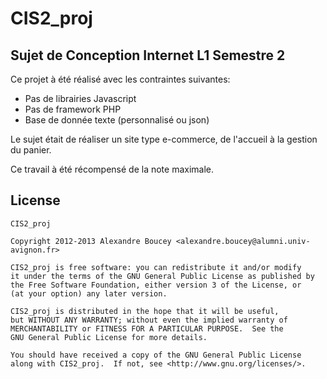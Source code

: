 # CIS2_proj
## Sujet de Conception Internet L1 Semestre 2

Ce projet à été réalisé avec les contraintes suivantes:
- Pas de librairies Javascript
- Pas de framework PHP
- Base de donnée texte (personnalisé ou json)

Le sujet était de réaliser un site type e-commerce, de l'accueil à la gestion du panier.

Ce travail à été récompensé de la note maximale.

## License

~~~
CIS2_proj

Copyright 2012-2013 Alexandre Boucey <alexandre.boucey@alumni.univ-avignon.fr>

CIS2_proj is free software: you can redistribute it and/or modify
it under the terms of the GNU General Public License as published by
the Free Software Foundation, either version 3 of the License, or
(at your option) any later version.

CIS2_proj is distributed in the hope that it will be useful,
but WITHOUT ANY WARRANTY; without even the implied warranty of
MERCHANTABILITY or FITNESS FOR A PARTICULAR PURPOSE.  See the
GNU General Public License for more details.

You should have received a copy of the GNU General Public License
along with CIS2_proj.  If not, see <http://www.gnu.org/licenses/>.
~~~
